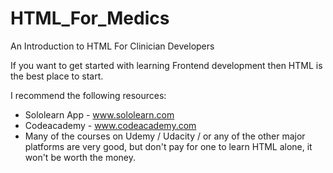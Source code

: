 # HTML_For_Medics

An Introduction to HTML For Clinician Developers

If you want to get started with learning Frontend development then HTML is the best place to start.

I recommend the following resources:
  - Sololearn App - www.sololearn.com
  - Codeacademy - www.codeacademy.com
  - Many of the courses on Udemy / Udacity / or any of the other major platforms are very good, but don't pay for one to learn HTML     alone, it won't be worth the money.

